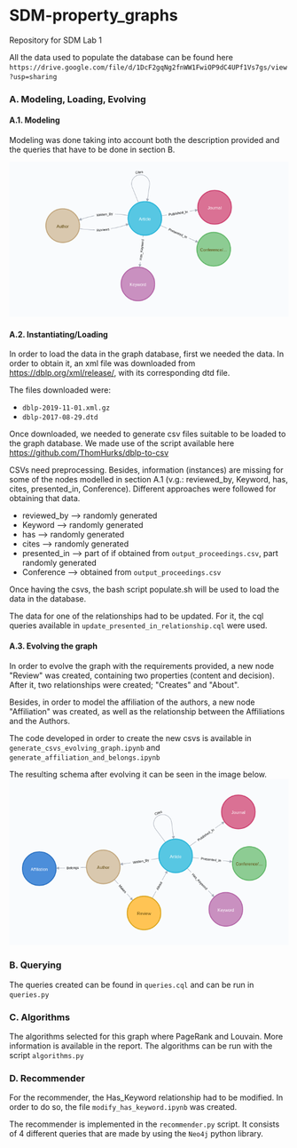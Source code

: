 # SDM-property_graphs
Repository for SDM Lab 1

All the data used to populate the database can be found here `https://drive.google.com/file/d/1DcF2gqNg2fnWW1FwiOP9dC4UPf1Vs7gs/view?usp=sharing`

### A. Modeling, Loading, Evolving

#### A.1. Modeling
Modeling was done taking into account both the description provided and the queries that have to be done in section B.

![Schema](schema.png)

#### A.2. Instantiating/Loading

In order to load the data in the graph database, first we needed the data. In order to obtain it, an xml file was downloaded from https://dblp.org/xml/release/, with its corresponding dtd file.

The files downloaded were:
- `dblp-2019-11-01.xml.gz` 
- `dblp-2017-08-29.dtd`

Once downloaded, we needed to generate csv files suitable to be loaded to the graph database. We made use of the script available here https://github.com/ThomHurks/dblp-to-csv

CSVs need preprocessing. Besides, information (instances) are missing for some of the nodes modelled in section A.1 (v.g.: reviewed_by, Keyword, has, cites, presented_in, Conference). Different approaches were followed for obtaining that data.
- reviewed_by --> randomly generated
- Keyword --> randomly generated
- has --> randomly generated
- cites --> randomly generated
- presented_in --> part of if obtained from `output_proceedings.csv`, part randomly generated
- Conference --> obtained from `output_proceedings.csv`

Once having the csvs, the bash script populate.sh will be used to load the data in the database.

The data for one of the relationships had to be updated. For it, the cql queries available in `update_presented_in_relationship.cql` were used.

#### A.3. Evolving the graph

In order to evolve the graph with the requirements provided, a new node "Review" was created, containing two properties (content and decision). After it, two relationships were created; "Creates" and "About".

Besides, in order to model the affiliation of the authors, a new node "Affiliation" was created, as well as the relationship between the Affiliations and the Authors.

The code developed in order to create the new csvs is available in `generate_csvs_evolving_graph.ipynb` and `generate_affiliation_and_belongs.ipynb`

The resulting schema after evolving it can be seen in the image below.
![Evolved Schema](schema_evolved.png)

### B. Querying

The queries created can be found in `queries.cql` and can be run in `queries.py`

### C. Algorithms

The algorithms selected for this graph where PageRank and Louvain. More information is available in the report.
The algorithms can be run with the script `algorithms.py`

### D. Recommender

For the recommender, the Has_Keyword relationship had to be modified. In order to do so, the file `modify_has_keyword.ipynb` was created.

The recommender is implemented in the `recommender.py` script. It consists of 4 different queries that are made by using the `Neo4j` python library.
